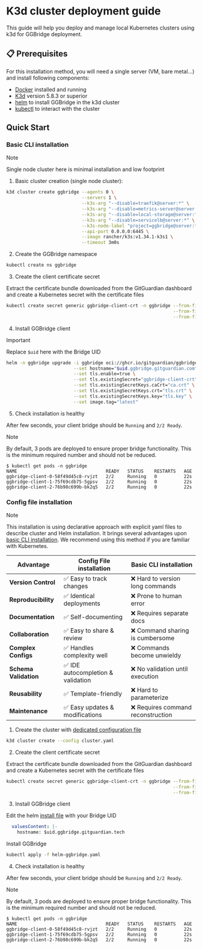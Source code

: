 # K3d cluster deployment guide

This guide will help you deploy and manage local Kubernetes clusters using k3d for GGBridge deployment.

## 📋 Prerequisites
For this installation method, you will need a single server (VM, bare metal...) and install following components:

- [Docker](https://docs.docker.com/get-docker/) installed and running
- [K3d](https://k3d.io/v5.8.3/#installation) version 5.8.3 or superior
- [helm](https://helm.sh/docs/intro/install/) to install GGBridge in the k3d cluster
- [kubectl](https://kubernetes.io/docs/tasks/tools/) to interact with the cluster

## Quick Start
### Basic CLI installation

> [!NOTE]  
> Single node cluster here is minimal installation and low footprint


1. Basic cluster creation (single node cluster):
```bash
k3d cluster create ggbridge --agents 0 \
                            --servers 1 \
                            --k3s-arg "--disable=traefik@server:*" \
                            --k3s-arg "--disable=metrics-server@server:*" \
                            --k3s-arg "--disable=local-storage@server:*" \
                            --k3s-arg "--disable=servicelb@server:*" \
                            --k3s-node-label "project=ggbridge@server:*" \
                            --api-port 0.0.0.0:6445 \
                            --image rancher/k3s:v1.34.1-k3s1 \
                            --timeout 3m0s
```
2. Create the GGBridge namespace
```bash
kubectl create ns ggbridge
```

3. Create the client certificate secret

Extract the certificate bundle downloaded from the GitGuardian dashboard and create a Kubernetes secret with the certificate files
```bash
kubectl create secret generic ggbridge-client-crt -n ggbridge --from-file=tls.crt \
                                                              --from-file=tls.key \
                                                              --from-file=ca.crt
```

4. Install GGBridge client

> [!IMPORTANT]  
> Replace `$uid` here with the Bridge UID

```bash
helm -n ggbridge upgrade -i ggbridge oci://ghcr.io/gitguardian/ggbridge/helm/ggbridge \
                         --set hostname="$uid.ggbridge.gitguardian.com" \
                         --set tls.enable=true \
                         --set tls.existingSecret="ggbridge-client-crt" \
                         --set tls.existingSecretKeys.caCrt="ca.crt" \
                         --set tls.existingSecretKeys.crt="tls.crt" \
                         --set tls.existingSecretKeys.key="tls.key" \
                         --set image.tag="latest"
```

5. Check installation is healthy

After few seconds, your client bridge should be `Running` and `2/2 Ready`.

> [!NOTE]  
> By default, 3 pods are deployed to ensure proper bridge functionality. This is the minimum required number and should not be reduced.

```console
$ kubectl get pods -n ggbridge
NAME                                 READY   STATUS    RESTARTS   AGE
ggbridge-client-0-58f49d45c8-rvjzt   2/2     Running   0          22s
ggbridge-client-1-75f69cdb75-5gpsv   2/2     Running   0          22s
ggbridge-client-2-76b98c699b-bk2q5   2/2     Running   0          22s
```

### Config file installation

> [!NOTE]  
> This installation is using declarative approach with explicit yaml files to describe cluster and Helm installation. It brings several advantages upon [basic CLI installation](#basic-cli-installation). We recommend using this method if you are familiar with Kubernetes.
> 
> | Advantage             | Config File installation           | Basic CLI installation             |
> |-----------------------|------------------------------------|------------------------------------|
> | **Version Control**   | ✅ Easy to track changes           | ❌ Hard to version long commands   |
> | **Reproducibility**   | ✅ Identical deployments           | ❌ Prone to human error            |
> | **Documentation**     | ✅ Self-documenting                | ❌ Requires separate docs          |
> | **Collaboration**     | ✅ Easy to share & review          | ❌ Command sharing is cumbersome   |
> | **Complex Configs**   | ✅ Handles complexity well         | ❌ Commands become unwieldy        |
> | **Schema Validation** | ✅ IDE autocompletion & validation | ❌ No validation until execution   |
> | **Reusability**       | ✅ Template-friendly               | ❌ Hard to parameterize            |
> | **Maintenance**       | ✅ Easy updates & modifications    | ❌ Requires command reconstruction |
> 

1. Create the cluster with [dedicated configuration file](../k3d/cluster.yaml)

```bash
k3d cluster create --config cluster.yaml
```

2. Create the client certificate secret

Extract the certificate bundle downloaded from the GitGuardian dashboard and create a Kubernetes secret with the certificate files
```bash
kubectl create secret generic ggbridge-client-crt -n ggbridge --from-file=tls.crt \
                                                              --from-file=tls.key \
                                                              --from-file=ca.crt
```

3. Install GGBridge client

Edit the helm [install file](../k3d/helm-ggbridge.yaml) with your Bridge UID
```yaml
  valuesContent: |-
    hostname: $uid.ggbridge.gitguardian.tech
```
Install GGBridge
```bash
kubectl apply -f helm-ggbridge.yaml
```

4. Check installation is healthy

After few seconds, your client bridge should be `Running` and `2/2 Ready`.

> [!NOTE]  
> By default, 3 pods are deployed to ensure proper bridge functionality. This is the minimum required number and should not be reduced.

```console
$ kubectl get pods -n ggbridge
NAME                                 READY   STATUS    RESTARTS   AGE
ggbridge-client-0-58f49d45c8-rvjzt   2/2     Running   0          22s
ggbridge-client-1-75f69cdb75-5gpsv   2/2     Running   0          22s
ggbridge-client-2-76b98c699b-bk2q5   2/2     Running   0          22s
```